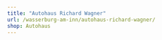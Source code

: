 ```yaml
---
title: "Autohaus Richard Wagner"
url: /wasserburg-am-inn/autohaus-richard-wagner/
shop: Autohaus
---
```

